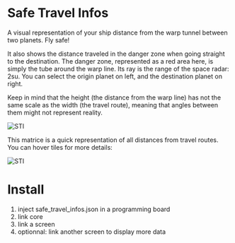 # Safe Travel Infos
A visual representation of your ship distance from the warp tunnel between two planets. Fly safe!

It also shows the distance traveled in the danger zone when going straight to the destination.
The danger zone, represented as a red area here, is simply the tube around the warp line. Its ray is the range of the space radar: 2su.
You can select the origin planet on left, and the destination planet on right.

Keep in mind that the height (the distance from the warp line) has not the same scale as the width (the travel route), meaning that angles between them might not represent reality.

![STI](https://i.imgur.com/MVowrLb.png)

This matrice is a quick representation of all distances from travel routes. You can hover tiles for more details:

![STI](https://i.imgur.com/U74DtkU.png)

# Install
1) inject safe_travel_infos.json in a programming board
2) link core
3) link a screen
4) optionnal: link another screen to display more data

